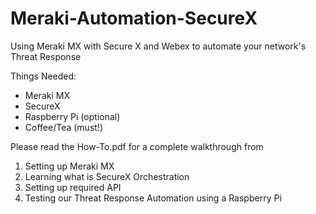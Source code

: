 # Meraki-Automation-SecureX

Using Meraki MX with Secure X and Webex to automate your network's Threat Response 

Things Needed:
  - Meraki MX 
  - SecureX
  - Raspberry Pi (optional)
  - Coffee/Tea (must!)


Please read the How-To.pdf for a complete walkthrough from 
  1. Setting up Meraki MX
  2. Learning what is SecureX Orchestration
  3. Setting up required API
  4. Testing our Threat Response Automation using a Raspberry Pi
